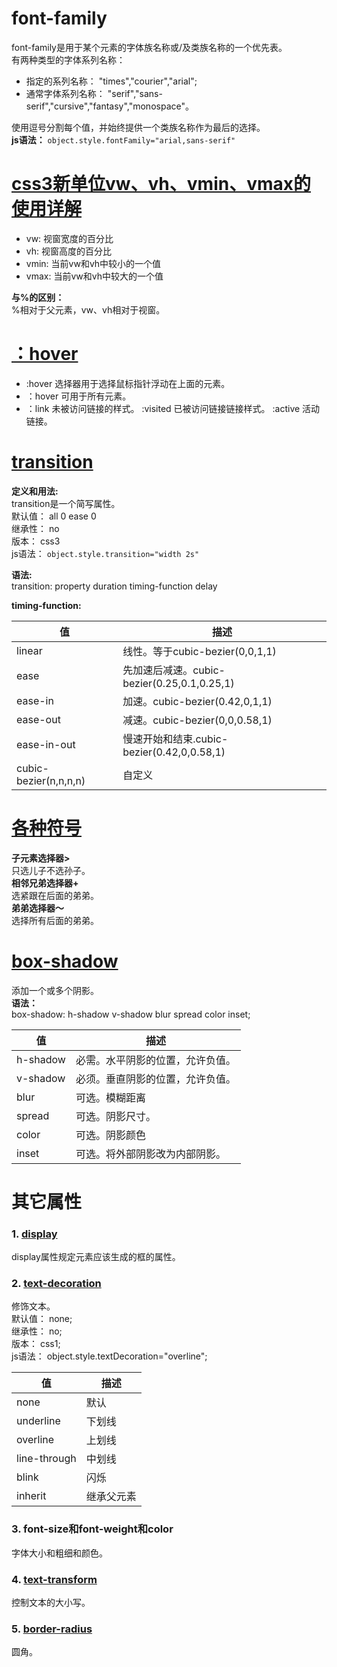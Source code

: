 # font-family
font-family是用于某个元素的字体族名称或/及类族名称的一个优先表。  
有两种类型的字体系列名称：  
* 指定的系列名称： "times","courier","arial";
* 通常字体系列名称： "serif","sans-serif","cursive","fantasy","monospace"。

使用逗号分割每个值，并始终提供一个类族名称作为最后的选择。  
**js语法：** `object.style.fontFamily="arial,sans-serif"`  

# [css3新单位vw、vh、vmin、vmax的使用详解](https://blog.csdn.net/ZNYSYS520/article/details/76053961)
* vw: 视窗宽度的百分比
* vh: 视窗高度的百分比
* vmin: 当前vw和vh中较小的一个值
* vmax: 当前vw和vh中较大的一个值

**与%的区别：**  
%相对于父元素，vw、vh相对于视窗。  

# [：hover](http://www.w3school.com.cn/cssref/selector_hover.asp)  
* :hover 选择器用于选择鼠标指针浮动在上面的元素。  
* ：hover 可用于所有元素。  
* ：link 未被访问链接的样式。 :visited 已被访问链接链接样式。 :active 活动链接。  

# [transition](http://www.w3school.com.cn/cssref/pr_transition.asp)
**定义和用法:**  
transition是一个简写属性。  
默认值： all 0 ease 0  
继承性： no  
版本： css3  
js语法： `object.style.transition="width 2s"`  

**语法:**  
transition: property duration timing-function delay  

**timing-function:**  

| 值 | 描述 |
| --- | --- |
| linear | 线性。等于cubic-bezier(0,0,1,1) |
| ease | 先加速后减速。cubic-bezier(0.25,0.1,0.25,1) |
| ease-in | 加速。cubic-bezier(0.42,0,1,1) |
| ease-out | 减速。cubic-bezier(0,0,0.58,1) |
| ease-in-out | 慢速开始和结束.cubic-bezier(0.42,0,0.58,1) |
| cubic-bezier(n,n,n,n) | 自定义 |

# [各种符号](https://blog.csdn.net/XA5851477/article/details/65629214)
**子元素选择器>**  
只选儿子不选孙子。  
**相邻兄弟选择器+**  
选紧跟在后面的弟弟。  
**弟弟选择器～**  
选择所有后面的弟弟。  

# [box-shadow](http://www.w3school.com.cn/cssref/pr_box-shadow.asp)  
添加一个或多个阴影。  
**语法：**  
box-shadow: h-shadow v-shadow blur spread color inset;

| 值 | 描述 |
| --- | --- |
| h-shadow | 必需。水平阴影的位置，允许负值。 |
| v-shadow | 必须。垂直阴影的位置，允许负值。 |
| blur | 可选。模糊距离 |
| spread | 可选。阴影尺寸。 |
| color | 可选。阴影颜色 |
| inset | 可选。将外部阴影改为内部阴影。 |


# 其它属性
### 1. [display](http://www.w3school.com.cn/cssref/pr_class_display.asp)  
display属性规定元素应该生成的框的属性。  
### 2. [text-decoration](http://www.w3school.com.cn/cssref/pr_text_text-decoration.asp)  
修饰文本。  
默认值： none;  
继承性： no;  
版本： css1;  
js语法： object.style.textDecoration="overline";  

| 值 | 描述 |
| --- | --- |
| none | 默认 |
| underline | 下划线 |
| overline | 上划线 |
| line-through | 中划线 |
| blink | 闪烁 |
| inherit | 继承父元素 |

### 3. font-size和font-weight和color
字体大小和粗细和颜色。  

### 4. [text-transform](http://www.w3school.com.cn/cssref/pr_text_text-transform.asp)
控制文本的大小写。  

### 5. [border-radius](http://www.w3school.com.cn/cssref/pr_border-radius.asp)  
圆角。  
